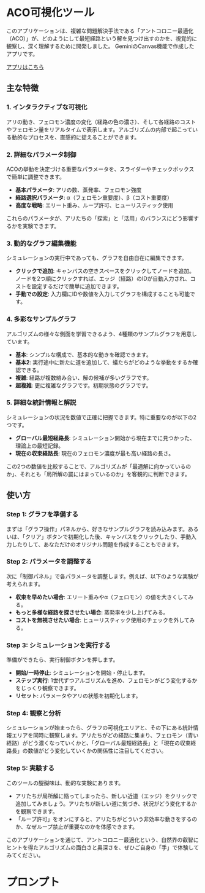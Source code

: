 # ACO可視化ツール

このアプリケーションは、複雑な問題解決手法である「アントコロニー最適化（ACO）」が、どのようにして最短経路という解を見つけ出すのかを、視覚的に観察し、深く理解するために開発しました。
GeminiのCanvas機能で作成したアプリです。

[アプリはこちら](https://gemini.google.com/share/f1d6ddc954e4)

## 主な特徴

### 1. インタラクティブな可視化

アリの動き、フェロモン濃度の変化（経路の色の濃さ）、そして各経路のコストやフェロモン量をリアルタイムで表示します。アルゴリズムの内部で起こっている動的なプロセスを、直感的に捉えることができます。

### 2. 詳細なパラメータ制御

ACOの挙動を決定づける重要なパラメータを、スライダーやチェックボックスで簡単に調整できます。

- **基本パラメータ**: アリの数、蒸発率、フェロモン強度
- **経路選択パラメータ**: α（フェロモン重要度）、β（コスト重要度）
- **高度な戦略**: エリート重み、ループ許可、ヒューリスティック使用

これらのパラメータが、アリたちの「探索」と「活用」のバランスにどう影響するかを実験できます。

### 3. 動的なグラフ編集機能

シミュレーションの実行中であっても、グラフを自由自在に編集できます。

- **クリックで追加**: キャンバスの空きスペースをクリックしてノードを追加。ノードを2つ順にクリックすれば、エッジ（経路）のIDが自動入力され、コストを設定するだけで簡単に追加できます。
- **手動での設定**: 入力欄にIDや数値を入力してグラフを構成することも可能です。

### 4. 多彩なサンプルグラフ

アルゴリズムの様々な側面を学習できるよう、4種類のサンプルグラフを用意しています。

- **基本**: シンプルな構成で、基本的な動きを確認できます。
- **基本2**: 実行途中に新たに道を追加して、蟻たちがどのような挙動をするか確認できる。
- **複雑**: 経路が複数絡み合い、解の候補が多いグラフです。
- **超複雑**: 更に複雑なグラフです。初期状態のグラフです。

### 5. 詳細な統計情報と解説

シミュレーションの状況を数値で正確に把握できます。特に重要なのが以下の2つです。

- **グローバル最短経路長**: シミュレーション開始から現在までに見つかった、理論上の最短記録。
- **現在の収束経路長**: 現在のフェロモン濃度が最も高い経路の長さ。

この2つの数値を比較することで、アルゴリズムが「最適解に向かっているのか」、それとも「局所解の罠にはまっているのか」を客観的に判断できます。

## 使い方

### Step 1: グラフを準備する

まずは「グラフ操作」パネルから、好きなサンプルグラフを読み込みます。あるいは、「クリア」ボタンで初期化した後、キャンバスをクリックしたり、手動入力したりして、あなただけのオリジナル問題を作成することもできます。

### Step 2: パラメータを調整する

次に「制御パネル」で各パラメータを調整します。例えば、以下のような実験が考えられます。

- **収束を早めたい場合**: エリート重みやα（フェロモン）の値を大きくしてみる。
- **もっと多様な経路を探させたい場合**: 蒸発率を少し上げてみる。
- **コストを無視させたい場合**: ヒューリスティック使用のチェックを外してみる。

### Step 3: シミュレーションを実行する

準備ができたら、実行制御ボタンを押します。

- **開始/一時停止**: シミュレーションを開始・停止します。
- **ステップ実行**: 1世代ずつアルゴリズムを進め、フェロモンがどう変化するかをじっくり観察できます。
- **リセット**: パラメータやアリの状態を初期化します。

### Step 4: 観察と分析

シミュレーションが始まったら、グラフの可視化エリアと、その下にある統計情報エリアを同時に観察します。アリたちがどの経路に集まり、フェロモン（青い経路）がどう濃くなっていくかと、「グローバル最短経路長」と「現在の収束経路長」の数値がどう変化していくかの関係性に注目してください。

### Step 5: 実験する

このツールの醍醐味は、動的な実験にあります。

- アリたちが局所解に陥ってしまったら、新しい近道（エッジ）をクリックで追加してみましょう。アリたちが新しい道に気づき、状況がどう変化するかを観察できます。
- 「ループ許可」をオンにすると、アリたちがどういう非効率な動きをするのか、なぜループ禁止が重要なのかを体感できます。

このアプリケーションを通じて、アントコロニー最適化という、自然界の叡智にヒントを得たアルゴリズムの面白さと奥深さを、ぜひご自身の「手」で体験してみてください。


# プロンプト
